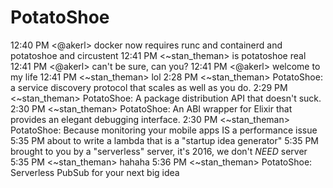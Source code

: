 # PotatoShoe

12:40 PM <@akerl> docker now requires runc and containerd and potatoshoe and circustent
12:41 PM <~stan_theman> is potatoshoe real
12:41 PM <@akerl> can't be sure, can you?
12:41 PM <@akerl> welcome to my life
12:41 PM <~stan_theman> lol
2:28 PM <~stan_theman> PotatoShoe: a service discovery protocol that scales as well as you do.
2:29 PM <~stan_theman> PotatoShoe: A package distribution API that doesn't suck.
2:30 PM <~stan_theman> PotatoShoe: An ABI wrapper for Elixir that provides an elegant debugging interface.
2:30 PM <~stan_theman> PotatoShoe: Because monitoring your mobile apps IS a performance issue
5:35 PM <lbot> about to write a lambda that is a "startup idea generator"
5:35 PM <lbot> brought to you by a "serverless" server, it's 2016, we don't _NEED_ server
5:35 PM <~stan_theman> hahaha
5:36 PM <~stan_theman> PotatoShoe: Serverless PubSub for your next big idea
